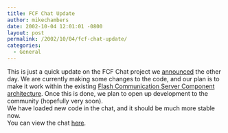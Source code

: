 ```yaml
---
title: FCF Chat Update
author: mikechambers
date: 2002-10-04 12:01:01 -0800
layout: post
permalink: /2002/10/04/fcf-chat-update/
categories:
  - General
---
```



This is just a quick update on the FCF Chat project we [announced][1] the other day. We are currently making some changes to the code, and our plan is to make it work within the existing [Flash Communication Server Component architecture][2]. Once this is done, we plan to open up development to the community (hopefully very soon).  
We have loaded new code in the chat, and it should be much more stable now.  
You can view the chat [here][3].

 [1]: http://radio.weblogs.com/0106797/2002/10/01.html#a291
 [2]: http://www.macromedia.com/desdev/mx/flashcom/articles/instant_poll.html
 [3]: /mesh/chat/